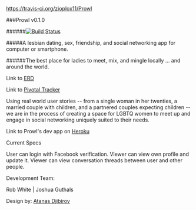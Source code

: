 https://travis-ci.org/zioplox11/Prowl

###Prowl v0.1.0

######[![Build Status](https://travis-ci.org/zioplox11/prowl_app.svg?branch=master)](https://travis-ci.org/zioplox11/Prowl)

#####A lesbian dating, sex, friendship, and social networking app for computer or smartphone.

######The best place for ladies to meet, mix, and mingle locally ... and around the world.

Link to [ERD ](https://github.com/zioplox11/prowl_app/blob/master/erd.pdf)

Link to [Pivotal Tracker](https://www.pivotaltracker.com/s/projects/1077142)

Using real world user stories -- from a single woman in her twenties, a married couple with children, and a  partnered couples expecting children -- we are in the process of creating a space for LGBTQ women to meet up and engage in social networking uniquely suited to their needs.

Link to Prowl's dev app on [Heroku](http://prowl-dev.herokuapp.com/)

Current Specs

User can login with Facebook verification.
Viewer can view own profile and update it.
Viewer can view conversation threads between user and other people.

Development Team:

Rob White | Joshua Guthals

Design by:  [Atanas Djibirov](http://cargocollective.com/nascodesign)





